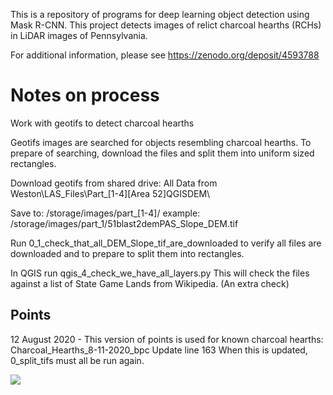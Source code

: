 This is a repository of programs for deep learning object detection using Mask R-CNN. This project detects images of relict charcoal hearths (RCHs) in LiDAR images of Pennsylvania.

For additional information, please see https://zenodo.org/deposit/4593788

# Notes on process
Work with geotifs to detect charcoal hearths

Geotifs images are searched for objects resembling charcoal hearths.
To prepare of searching, download the files and split them into uniform sized rectangles.

Download geotifs from shared drive: 
All Data from Weston\LAS_Files\Part_[1-4]\[Area 52]QGISDEM\

Save to:
/storage/images/part_[1-4]/
example:
/storage/images/part_1/51blast2demPAS_Slope_DEM.tif

Run 0_1_check_that_all_DEM_Slope_tif_are_downloaded to verify all files are downloaded and to prepare to split them into rectangles.

In QGIS run
qgis_4_check_we_have_all_layers.py
This will check the files against a list of State Game Lands from Wikipedia. (An extra check)

## Points
12 August 2020 - This version of points is used for known charcoal hearths:
Charcoal_Hearths_8-11-2020_bpc
Update line 163
When this is updated, 0_split_tifs must all be run again.

![](http://jeffblackadar.ca/charcoal_hearths/splt_tifs_1_crop.png)
 

